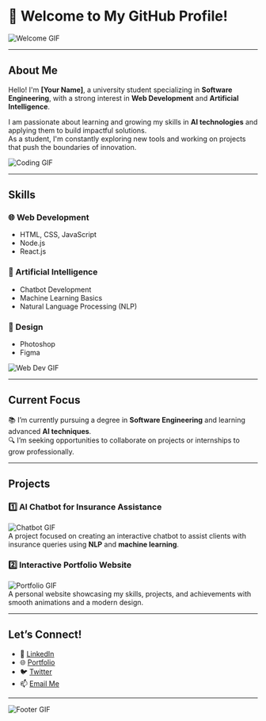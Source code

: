 # 🌟 Welcome to My GitHub Profile!  

![Welcome GIF](https://media.giphy.com/media/26gscQ2Fd2MckYIRW/giphy.gif)  

---

## About Me  

Hello! I'm **[Your Name]**, a university student specializing in **Software Engineering**, with a strong interest in **Web Development** and **Artificial Intelligence**.  

I am passionate about learning and growing my skills in **AI technologies** and applying them to build impactful solutions.  
As a student, I'm constantly exploring new tools and working on projects that push the boundaries of innovation.  

![Coding GIF](https://media.giphy.com/media/L1R1tvI9svkIWwpVYr/giphy.gif)  

---

## Skills  

### 🌐 Web Development  
- HTML, CSS, JavaScript  
- Node.js  
- React.js  

### 🤖 Artificial Intelligence  
- Chatbot Development  
- Machine Learning Basics  
- Natural Language Processing (NLP)  

### 🎨 Design  
- Photoshop  
- Figma  

![Web Dev GIF](https://media.giphy.com/media/qgQUggAC3Pfv687qPC/giphy.gif)  

---

## Current Focus  

📚 I’m currently pursuing a degree in **Software Engineering** and learning advanced **AI techniques**.  
🔍 I’m seeking opportunities to collaborate on projects or internships to grow professionally.  

---

## Projects  

### 1️⃣ AI Chatbot for Insurance Assistance  
![Chatbot GIF](https://media.giphy.com/media/dRxVl1c9jqCz0/giphy.gif)  
A project focused on creating an interactive chatbot to assist clients with insurance queries using **NLP** and **machine learning**.  

### 2️⃣ Interactive Portfolio Website  
![Portfolio GIF](https://media.giphy.com/media/3oEjI6SIIHBdRxXI40/giphy.gif)  
A personal website showcasing my skills, projects, and achievements with smooth animations and a modern design.  

---

## Let’s Connect!  

- 💼 [LinkedIn](https://linkedin.com/in/your-profile)  
- 🌐 [Portfolio](https://your-portfolio-link.com)  
- 🐦 [Twitter](https://twitter.com/your-handle)  
- 📫 [Email Me](mailto:your-email@example.com)  

---

![Footer GIF](https://media.giphy.com/media/ICOgUNjpvO0PC/giphy.gif)  
